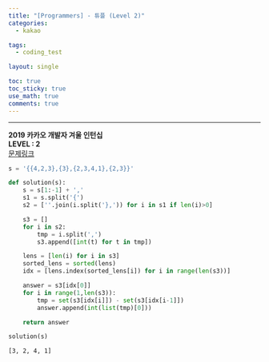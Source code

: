 ```yaml
---
title: "[Programmers] - 튜플 (Level 2)"
categories:
  - kakao

tags:
  - coding_test

layout: single

toc: true
toc_sticky: true
use_math: true
comments: true
---
```


---
**2019 카카오 개발자 겨울 인턴십**  
**LEVEL : 2**   
[문제링크](https://programmers.co.kr/learn/courses/30/lessons/64065)  


```python
s = '{{4,2,3},{3},{2,3,4,1},{2,3}}'
```


```python
def solution(s):
    s = s[1:-1] + ','
    s1 = s.split('{')
    s2 = [''.join(i.split('},')) for i in s1 if len(i)>0]

    s3 = []
    for i in s2:
        tmp = i.split(',')
        s3.append([int(t) for t in tmp])

    lens = [len(i) for i in s3]
    sorted_lens = sorted(lens)
    idx = [lens.index(sorted_lens[i]) for i in range(len(s3))]

    answer = s3[idx[0]]
    for i in range(1,len(s3)):
        tmp = set(s3[idx[i]]) - set(s3[idx[i-1]])
        answer.append(int(list(tmp)[0]))

    return answer
```


```python
solution(s)
```
    [3, 2, 4, 1]

